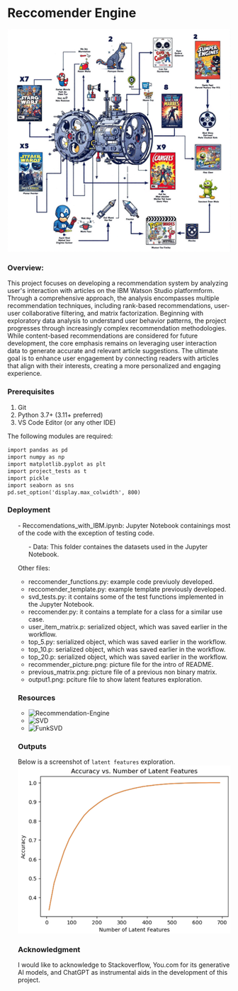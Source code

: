 # Reccomender Engine
![Image](reccomender_picture.png)

###  **Overview:**

This project focuses on developing a recommendation system by analyzing user's interaction with articles  on the IBM Watson Studio platformform. Through a comprehensive approach, the analysis encompasses multiple recommendation techniques, including rank-based recommendations, user-user collaborative filtering, and matrix factorization. Beginning with exploratory data analysis to understand user behavior patterns, the project progresses through increasingly complex recommendation methodologies. While content-based recommendations are considered for future development, the core emphasis remains on leveraging user interaction data to generate accurate and relevant article suggestions. The ultimate goal is to enhance user engagement by connecting readers with articles that align with their interests, creating a more personalized and engaging experience.

### Prerequisites

1. Git
2. Python 3.7+ (3.11+ preferred)
3. VS Code Editor (or any other IDE)


The following modules are required: 
```
import pandas as pd
import numpy as np
import matplotlib.pyplot as plt
import project_tests as t
import pickle
import seaborn as sns
pd.set_option('display.max_colwidth', 800)
```
### Deployment
<ul> - Reccomendations_with_IBM.ipynb: Jupyter Notebook containings most of the code with the exception of testing code.
<ul> - Data: This folder containes the datasets used in the Jupyter Notebook.</ul>

Other files:
- reccomender_functions.py: example code previuoly developed.
- reccomender_template.py: example template previously developed.
- svd_tests.py: it contains some of the test functions implemented in the Jupyter Notebook.
- reccomender.py: it contains a template for a class for a similar use case.
- user_item_matrix.p: serialized object, which was saved earlier in the workflow.
- top_5.py: serialized object, which was saved earlier in the workflow.
- top_10.p: serialized object, which was saved earlier in the workflow.
- top_20.p: serialized object, which was saved earlier in the workflow.
- recommender_picture.png: picture file for the intro of README.
- previous_matrix.png: picture file of a previous non binary matrix.
- output1.png: pciture file to show latent features exploration.


### Resources
- ![Recommendation-Engine](https://www.ibm.com/think/topics/recommendation-engine/)
- ![SVD](https://www.geeksforgeeks.org/singular-value-decomposition-svd/)
- ![FunkSVD](https://towardsdatascience.com/funk-svd-hands-on-experience-on-starbucks-data-set-f3e0946da014/)
### Outputs
Below is a screenshot of `latent features` exploration.
![Latent-Features](output1.png)


### Acknowledgment
I would like to acknowledge to Stackoverflow, You.com for its generative AI models, and ChatGPT as instrumental aids in the development of this project.
